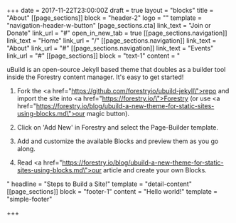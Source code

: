+++
date = 2017-11-22T23:00:00Z
draft = true
layout = "blocks"
title = "About"
[[page_sections]]
block = "header-2"
logo = ""
template = "navigation-header-w-button"
[page_sections.cta]
link_text = "Join or Donate"
link_url = "#"
open_in_new_tab = true
[[page_sections.navigation]]
link_text = "Home"
link_url = "/"
[[page_sections.navigation]]
link_text = "About"
link_url = "#"
[[page_sections.navigation]]
link_text = "Events"
link_url = "#"
[[page_sections]]
block = "text-1"
content = "<p>uBuild is an open-source Jekyll based theme that doubles as a builder tool inside the Forestry content manager. It's easy to get started!</p><ol><li><p>Fork the <a href=\"https://github.com/forestryio/ubuild-jekyll\">repo</a> and import the site into <a href=\"https://forestry.io/\">Forestry</a> (or use <a href=\"https://forestry.io/blog/ubuild-a-new-theme-for-static-sites-using-blocks.md\">our magic button</a>).</p></li><li><p>Click on 'Add New' in Forestry and select the Page-Builder template.</p></li><li><p>Add and customize the available Blocks and preview them as you go along.</p></li><li><p>Read <a href=\"https://forestry.io/blog/ubuild-a-new-theme-for-static-sites-using-blocks.md\">our article</a> and create your own Blocks.</p></li></ol>"
headline = "Steps to Build a Site!"
template = "detail-content"
[[page_sections]]
block = "footer-1"
content = "Hello world!"
template = "simple-footer"

+++
